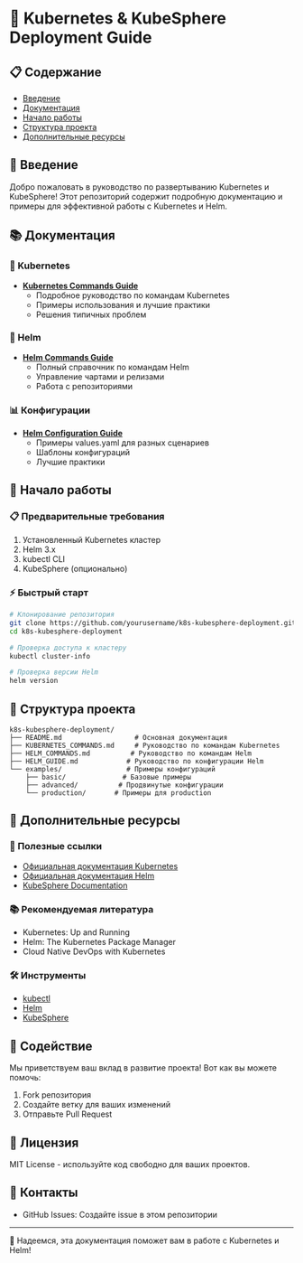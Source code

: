 # 🚢 Kubernetes & KubeSphere Deployment Guide

## 📋 Содержание
- [Введение](#введение)
- [Документация](#документация)
- [Начало работы](#начало-работы)
- [Структура проекта](#структура-проекта)
- [Дополнительные ресурсы](#дополнительные-ресурсы)

## 🎯 Введение
Добро пожаловать в руководство по развертыванию Kubernetes и KubeSphere! Этот репозиторий содержит подробную документацию и примеры для эффективной работы с Kubernetes и Helm.

## 📚 Документация

### 🔷 Kubernetes
- [**Kubernetes Commands Guide**](./KUBERNETES_COMMANDS.md)
  - Подробное руководство по командам Kubernetes
  - Примеры использования и лучшие практики
  - Решения типичных проблем

### 🔶 Helm
- [**Helm Commands Guide**](./HELM_COMMANDS.md)
  - Полный справочник по командам Helm
  - Управление чартами и релизами
  - Работа с репозиториями

### 📊 Конфигурации
- [**Helm Configuration Guide**](./HELM_GUIDE.md)
  - Примеры values.yaml для разных сценариев
  - Шаблоны конфигураций
  - Лучшие практики

## 🚀 Начало работы

### 📋 Предварительные требования
1. Установленный Kubernetes кластер
2. Helm 3.x
3. kubectl CLI
4. KubeSphere (опционально)

### ⚡ Быстрый старт
```bash
# Клонирование репозитория
git clone https://github.com/yourusername/k8s-kubesphere-deployment.git
cd k8s-kubesphere-deployment

# Проверка доступа к кластеру
kubectl cluster-info

# Проверка версии Helm
helm version
```

## 📁 Структура проекта
```
k8s-kubesphere-deployment/
├── README.md                  # Основная документация
├── KUBERNETES_COMMANDS.md     # Руководство по командам Kubernetes
├── HELM_COMMANDS.md          # Руководство по командам Helm
├── HELM_GUIDE.md            # Руководство по конфигурации Helm
└── examples/                # Примеры конфигураций
    ├── basic/              # Базовые примеры
    ├── advanced/          # Продвинутые конфигурации
    └── production/       # Примеры для production
```

## 🔧 Дополнительные ресурсы

### 🔗 Полезные ссылки
- [Официальная документация Kubernetes](https://kubernetes.io/docs/)
- [Официальная документация Helm](https://helm.sh/docs/)
- [KubeSphere Documentation](https://kubesphere.io/docs/)

### 📚 Рекомендуемая литература
- Kubernetes: Up and Running
- Helm: The Kubernetes Package Manager
- Cloud Native DevOps with Kubernetes

### 🛠️ Инструменты
- [kubectl](https://kubernetes.io/docs/tasks/tools/)
- [Helm](https://helm.sh/docs/intro/install/)
- [KubeSphere](https://kubesphere.io/docs/quick-start/all-in-one-on-linux/)

## 🤝 Содействие
Мы приветствуем ваш вклад в развитие проекта! Вот как вы можете помочь:
1. Fork репозитория
2. Создайте ветку для ваших изменений
3. Отправьте Pull Request

## 📝 Лицензия
MIT License - используйте код свободно для ваших проектов.

## 📮 Контакты
- GitHub Issues: Создайте issue в этом репозитории

---

🌟 Надеемся, эта документация поможет вам в работе с Kubernetes и Helm!
